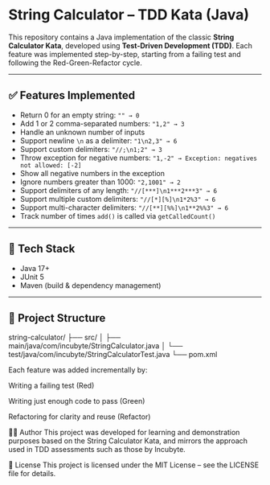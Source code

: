 # String Calculator – TDD Kata (Java)

This repository contains a Java implementation of the classic **String Calculator Kata**, developed using **Test-Driven Development (TDD)**. Each feature was implemented step-by-step, starting from a failing test and following the Red-Green-Refactor cycle.

---

## ✅ Features Implemented

- Return 0 for an empty string: `"" → 0`
- Add 1 or 2 comma-separated numbers: `"1,2" → 3`
- Handle an unknown number of inputs
- Support newline `\n` as a delimiter: `"1\n2,3" → 6`
- Support custom delimiters: `"//;\n1;2" → 3`
- Throw exception for negative numbers: `"1,-2" → Exception: negatives not allowed: [-2]`
- Show all negative numbers in the exception
- Ignore numbers greater than 1000: `"2,1001" → 2`
- Support delimiters of any length: `"//[***]\n1***2***3" → 6`
- Support multiple custom delimiters: `"//[*][%]\n1*2%3" → 6`
- Support multi-character delimiters: `"//[**][%%]\n1**2%%3" → 6`
- Track number of times `add()` is called via `getCalledCount()`

---

## 🧪 Tech Stack

- Java 17+
- JUnit 5
- Maven (build & dependency management)

---

## 📂 Project Structure

string-calculator/
├── src/
│ ├── main/java/com/incubyte/StringCalculator.java
│ └── test/java/com/incubyte/StringCalculatorTest.java
└── pom.xml

Each feature was added incrementally by:

Writing a failing test (Red)

Writing just enough code to pass (Green)

Refactoring for clarity and reuse (Refactor)

🧑‍💻 Author
This project was developed for learning and demonstration purposes based on the String Calculator Kata, and mirrors the approach used in TDD assessments such as those by Incubyte.

📄 License
This project is licensed under the MIT License – see the LICENSE file for details.
